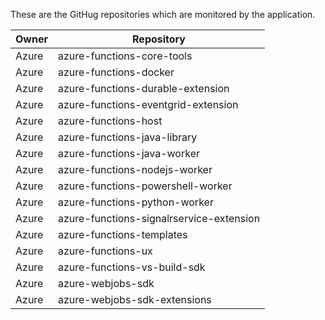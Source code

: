 These are the GitHug repositories which are monitored by the application.

| Owner | Repository |
|-|-|
|Azure|azure-functions-core-tools|
|Azure|azure-functions-docker|
|Azure|azure-functions-durable-extension|
|Azure|azure-functions-eventgrid-extension|
|Azure|azure-functions-host|
|Azure|azure-functions-java-library|
|Azure|azure-functions-java-worker|
|Azure|azure-functions-nodejs-worker|
|Azure|azure-functions-powershell-worker|
|Azure|azure-functions-python-worker|
|Azure|azure-functions-signalrservice-extension
|Azure|azure-functions-templates|
|Azure|azure-functions-ux|
|Azure|azure-functions-vs-build-sdk|
|Azure|azure-webjobs-sdk|
|Azure|azure-webjobs-sdk-extensions|